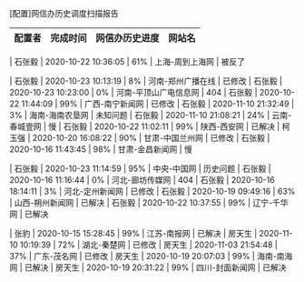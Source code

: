 [配置]网信办历史调度扫描报告

|	配置者	|	完成时间	|	网信办历史进度	|	网站名	|
|----|----|----|----|

|	石张毅	|	2020-10-22 10:36:05	|	 61%	|	上海-周到上海网	| 被反了

|	石张毅	|	2020-10-23 10:13:19	|	  8%	|	河南-郑州广播在线	| 已修改
|	石张毅	|	2020-10-23 10:23:00	|	  0%	|	河南-平顶山广电信息网	| 404
|	石张毅	|	2020-10-22 11:44:09	|	 99%	|	广西-南宁新闻网	| 已修改
|	石张毅	|	2020-11-10 21:32:49	|	  3%	|	海南-海南农垦网	| 未知问题
|	石张毅	|	2020-11-10 21:08:21	|	 24%	|	云南-春城壹网	| 慢
|	石张毅	|	2020-10-22 11:02:11	|	 99%	|	陕西-西安网	|	已解决
|	柯玉强	|	2020-10-20 16:08:22	|	 90%	|	甘肃-中国兰州网	| 已修改
|	石张毅	|	2020-10-16 11:43:45	|	 98%	|	甘肃-金昌新闻网	| 慢

|	石张毅	|	2020-10-23 11:14:59	|	 95%	|	中央-中国网	|  历史问题
|	石张毅	|	2020-10-16 11:16:44	|	  0%	|	河北-廊坊传媒网	| 404
|	石张毅	|	2020-10-16 18:14:11	|	  3%	|	河北-定州新闻网	| 已修改
|	石张毅	|	2020-10-19 09:49:16	|	 63%	|	山西-朔州新闻网	| 已解决
|	石张毅	|	2020-10-22 10:37:55	|	 99%	|	辽宁-千华网	| 已解决


|	张豹	|	2020-10-15 15:28:45	|	 99%	|	江苏-南报网	| 已解决
|	房天生	|	2020-11-10 10:19:39	|	 72%	|	湖北-秦楚网	| 已修改
|	房天生	|	2020-11-03 21:54:48	|	 37%	|	广东-茂名网	| 已修改
|	房天生	|	2020-10-19 20:07:03	|	 99%	|	海南-南海网	| 已解决
|	房天生	|	2020-10-19 20:31:22	|	 99%	|	四川-封面新闻网	| 已解决
